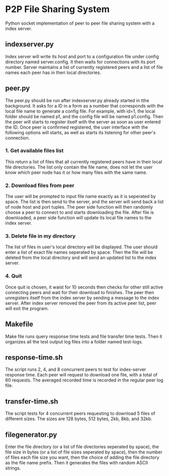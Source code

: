 # P2P File Sharing System
Python socket implementation of peer to peer file sharing system with a index server.

## indexserver.py
Index server will write its host and port to a configuration file under config directory named server.config. It then waits for connections with its port number. Server maintains a list of currently registered peers and a list of file names each peer has in theri local directories.


## peer.py
The peer.py should be run after indexserver.py already started in tthe background. It asks for a ID in a form as a number that corresponds with the local file name to generate a config file. For example, with id=1, the local folder should be named p1, and the config file will be named p1.config. Then the peer will starts to register itself with the server as soon as user entered the ID. Once peer is confirmed registered, the user interface with the following options will starts, as well as starts its listening for other peer's connection.

### 1. Get available files list
This return a list of files that all currently registered peers have in their local file directories. The list only contain the file name, does not let the user know which peer node has it or how many files with the same name.

### 2. Download files from peer
The user will be prompted to input file name exactly as it is seperated by space. The list is then send to the server, and the server will send back a list of node host and port tuples. The peer side function will then randomly choose a peer to connect to and starts downloading the file. After file is downloaded, a peer side function will update its local file names to the index server.

### 3. Delete file in my directory
The list of files in user's local directory will be displayed. The user should enter a list of exact file names seperated by space. Then the file will be deleted from the local directory and will send an updated list to the index server.

### 4. Quit
Once quit is chosen, it waist for 10 seconds then checks for other still active connecting peers and wait for their download to finishes. The peer then unregisters itself from the index server by sending a message to the index server. After index server removed the peer from its active peer list, peer will exit the program.


## Makefile
Make file runs query response time tests and file transfer time tests. Then it organizes all the test output log files into a folder named test-logs.

## response-time.sh
The script runs 2, 4, and 8 concurrent peers to test for index-server response time. Each peer will request to download one file, with a total of 60 requests. The averaged recorded time is recorded in the regular peer log file.

## transfer-time.sh
The script tests for 4 concurrent peers requesting to download 5 files of different sizes. The sizes are 128 bytes, 512 bytes, 2kb, 8kb, and 32kb.

## filegenerator.py
Enter the file directory (or a list of file directories seperated by space), the file size in bytes (or a list of file sizes seperated by space), then the number of files each file size you want, then the choice of adding the file directory as the file name prefix. Then it generates the files with random ASCII strings.
